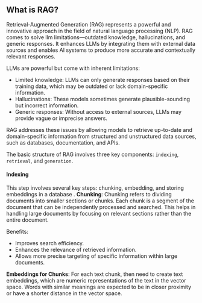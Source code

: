 ## What is RAG?
Retrieval-Augmented Generation (RAG) represents a powerful and innovative approach in the field of natural language processing (NLP). RAG comes to solve  llm limitations—outdated knowledge, hallucinations, and generic responses. It enhances LLMs by integrating them with external data sources and  enables AI systems to produce more accurate and contextually relevant responses.

LLMs are powerful but come with inherent limitations:

* Limited knowledge: LLMs can only generate responses based on their training data, which may be outdated or lack domain-specific information.
* Hallucinations: These models sometimes generate plausible-sounding but incorrect information.
* Generic responses: Without access to external sources, LLMs may provide vague or imprecise answers.

RAG addresses these issues by allowing models to retrieve up-to-date and domain-specific information from structured and unstructured data sources, such as databases, documentation, and APIs.

The basic structure of RAG involves three key components: `indexing`, `retrieval`, and `generation`.

#### Indexing
This step involves several key steps: chunking, embedding, and storing embeddings in a database .
**Chunking**:
Chunking refers to dividing documents into smaller sections or chunks. Each chunk is a segment of the document that can be independently processed and searched. This helps in handling large documents by focusing on relevant sections rather than the entire document.

Benefits:

- Improves search efficiency.
- Enhances the relevance of retrieved information.
- Allows more precise targeting of specific information within large documents.

**Embeddings for Chunks**:
For each text chunk, then need to create text embeddings, which are numeric representations of the text in the vector space. Words with similar meanings are expected to be in closer proximity or have a shorter distance in the vector space. 

